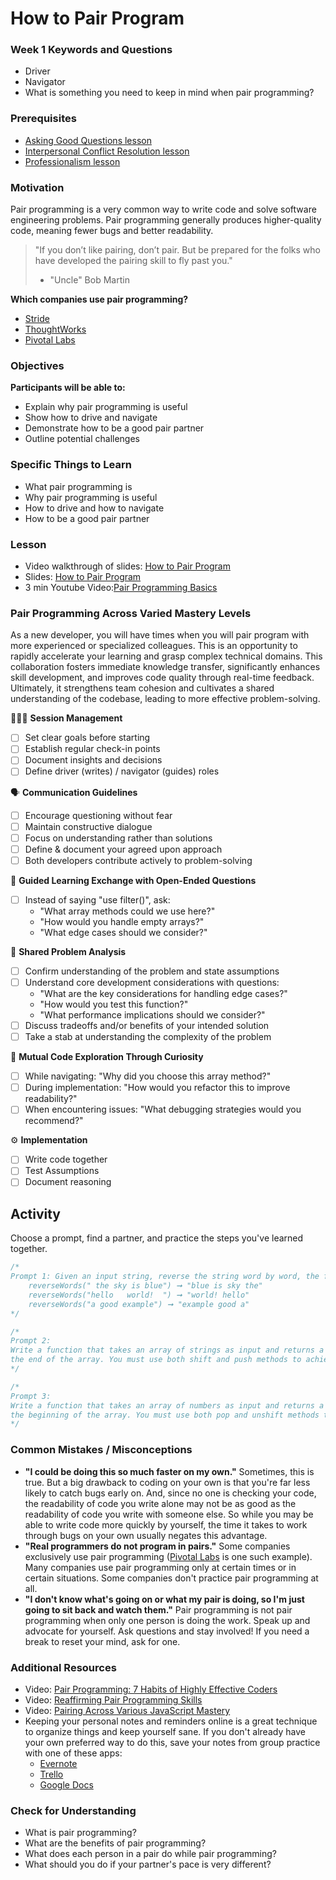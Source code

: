# How to Pair Program

### Week 1 Keywords and Questions

- Driver
- Navigator
- What is something you need to keep in mind when pair programming?

### Prerequisites

- [Asking Good Questions lesson](/asking-good-questions/asking-good-questions.md)
- [Interpersonal Conflict Resolution lesson](/career/conflict-resolution.md)
- [Professionalism lesson](/onboarding/professionalism.md)

### Motivation

Pair programming is a very common way to write code and solve software engineering problems. Pair programming generally produces higher-quality code, meaning fewer bugs and better readability.

> "If you don’t like pairing, don’t pair. But be prepared for the folks who have developed the pairing skill to fly past you."
>
> - "Uncle" Bob Martin

**Which companies use pair programming?**

- [Stride](https://www.stridenyc.com/)
- [ThoughtWorks](https://www.thoughtworks.com/)
- [Pivotal Labs](https://pivotal.io/labs)

### Objectives

**Participants will be able to:**

- Explain why pair programming is useful
- Show how to drive and navigate
- Demonstrate how to be a good pair partner
- Outline potential challenges

### Specific Things to Learn
- What pair programming is
- Why pair programming is useful
- How to drive and how to navigate
- How to be a good pair partner

### Lesson

- Video walkthrough of slides: [How to Pair Program](https://drive.google.com/open?id=1ap4xvEYV979xQU2L0yDxLurIBkCtB0e8)
- Slides: [How to Pair Program](https://docs.google.com/presentation/d/1fLW0g9SIYu8_tUnTVuph5WH5FX6_eAKf0vcpIWusuro/edit#slide=id.p)
- 3 min Youtube Video:[Pair Programming Basics](https://www.youtube.com/watch?v=ET3Q6zNK3Io)

### Pair Programming Across Varied Mastery Levels
As a new developer, you will have times when you will pair program with more experienced or specialized colleagues. This is an opportunity to rapidly accelerate your learning and grasp complex technical domains. This collaboration fosters immediate knowledge transfer, significantly enhances skill development, and improves code quality through real-time feedback. Ultimately, it strengthens team cohesion and cultivates a shared understanding of the codebase, leading to more effective problem-solving.

👩🏽‍💻 **Session Management**
- [ ] Set clear goals before starting
- [ ] Establish regular check-in points
- [ ] Document insights and decisions
- [ ] Define driver (writes) / navigator (guides) roles

🗣️ **Communication Guidelines**
- [ ] Encourage questioning without fear
- [ ] Maintain constructive dialogue
- [ ] Focus on understanding rather than solutions
- [ ] Define & document your agreed upon approach
- [ ] Both developers contribute actively to problem-solving

🍏 **Guided Learning Exchange with Open-Ended Questions**
- [ ] Instead of saying "use filter()", ask:
  - "What array methods could we use here?"
  - "How would you handle empty arrays?"
  - "What edge cases should we consider?"

🧠 **Shared Problem Analysis**
- [ ] Confirm understanding of the problem and state assumptions
- [ ] Understand core development considerations with questions:
  - "What are the key considerations for handling edge cases?"
  - "How would you test this function?"
  - "What performance implications should we consider?"
- [ ] Discuss tradeoffs and/or benefits of your intended solution
- [ ] Take a stab at understanding the complexity of the problem

🤔 **Mutual Code Exploration Through Curiosity**
- [ ] While navigating: "Why did you choose this array method?"
- [ ] During implementation: "How would you refactor this to improve readability?"
- [ ] When encountering issues: "What debugging strategies would you recommend?"

⚙️ **Implementation**
- [ ] Write code together
- [ ] Test Assumptions
- [ ] Document reasoning

## Activity
Choose a prompt, find a partner, and practice the steps you've learned together.

```javascript
/*
Prompt 1: Given an input string, reverse the string word by word, the first word will be the last, and so on.
    reverseWords(" the sky is blue") ➞ "blue is sky the"
    reverseWords("hello   world!  ") ➞ "world! hello"
    reverseWords("a good example") ➞ "example good a"
*/

/*
Prompt 2: 
Write a function that takes an array of strings as input and returns a new array where the first element is moved to
the end of the array. You must use both shift and push methods to achieve this.
*/

/*
Prompt 3: 
Write a function that takes an array of numbers as input and returns a new array where the last element is moved to
the beginning of the array. You must use both pop and unshift methods to achieve this.
*/

```

### Common Mistakes / Misconceptions

- **"I could be doing this so much faster on my own."** Sometimes, this is true. But a big drawback to coding on your own is that you're far less likely to catch bugs early on. And, since no one is checking your code, the readability of code you write alone may not be as good as the readability of code you write with someone else. So while you may be able to write code more quickly by yourself, the time it takes to work through bugs on your own usually negates this advantage.
- **"Real programmers do not program in pairs."** Some companies exclusively use pair programming ([Pivotal Labs](https://pivotal.io/labs) is one such example). Many companies use pair programming only at certain times or in certain situations. Some companies don't practice pair programming at all.
- **"I don't know what's going on or what my pair is doing, so I'm just going to sit back and watch them."** Pair programming is not pair programming when only one person is doing the work. Speak up and advocate for yourself. Ask questions and stay involved! If you need a break to reset your mind, ask for one.

### Additional Resources

- Video: [Pair Programming: 7 Habits of Highly Effective Coders](https://www.youtube.com/watch?v=5ySLQ5_cQ34)
- Video: [Reaffirming Pair Programming Skills](https://www.dropbox.com/scl/fi/eitjvfd7o4rozcvyswgn1/Wk5-Tuesday-CodeChallenge-ReinforcingPairProgramming.mp4?rlkey=f54vfgguas9pumhz4m15tuj7e&st=b5xeku4b&dl=0)
- Video: [Pairing Across Various JavaScript Mastery](https://www.dropbox.com/scl/fi/s2ohzrd9d22dgboi06cg3/Wk4-Thursday-Pairing-Across-Varied-JavaScript-Mastery.mov?rlkey=5y53ovohkirza5z5cbxlmuqta&st=t2iulh9v&dl=0)
- Keeping your personal notes and reminders online is a great technique to organize things and keep yourself sane. If you don't already have your own preferred way to do this, save your notes from group practice with one of these apps:
  - [Evernote](http://evernote.com)
  - [Trello](https://trello.com/)
  - [Google Docs](https://docs.google.com/)

### Check for Understanding

- What is pair programming?
- What are the benefits of pair programming?
- What does each person in a pair do while pair programming?
- What should you do if your partner's pace is very different?
